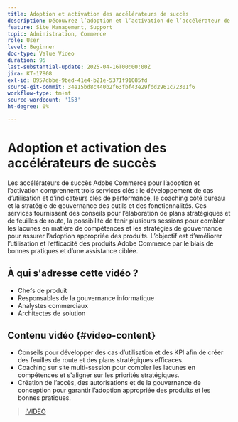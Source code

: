 ```yaml
---
title: Adoption et activation des accélérateurs de succès
description: Découvrez l’adoption et l’activation de l’accélérateur de succès Adobe Commerce pour le développement stratégique, l’amélioration des compétences et la gouvernance.
feature: Site Management, Support
topic: Administration, Commerce
role: User
level: Beginner
doc-type: Value Video
duration: 95
last-substantial-update: 2025-04-16T00:00:00Z
jira: KT-17808
exl-id: 8957dbbe-9bed-41e4-b21e-5371f91085fd
source-git-commit: 34e15bd8c440b2f63fbf43e29fdd2961c72301f6
workflow-type: tm+mt
source-wordcount: '153'
ht-degree: 0%

---
```


# Adoption et activation des accélérateurs de succès

Les accélérateurs de succès Adobe Commerce pour l’adoption et l’activation comprennent trois services clés : le développement de cas d’utilisation et d’indicateurs clés de performance, le coaching côté bureau et la stratégie de gouvernance des outils et des fonctionnalités. Ces services fournissent des conseils pour l’élaboration de plans stratégiques et de feuilles de route, la possibilité de tenir plusieurs sessions pour combler les lacunes en matière de compétences et les stratégies de gouvernance pour assurer l’adoption appropriée des produits. L’objectif est d’améliorer l’utilisation et l’efficacité des produits Adobe Commerce par le biais de bonnes pratiques et d’une assistance ciblée.

## À qui s&#39;adresse cette vidéo ?

* Chefs de produit
* Responsables de la gouvernance informatique
* Analystes commerciaux
* Architectes de solution

## Contenu vidéo {#video-content}

* Conseils pour développer des cas d’utilisation et des KPI afin de créer des feuilles de route et des plans stratégiques efficaces.
* Coaching sur site multi-session pour combler les lacunes en compétences et s&#39;aligner sur les priorités stratégiques.
* Création de l’accès, des autorisations et de la gouvernance de conception pour garantir l’adoption appropriée des produits et les bonnes pratiques.

>[!VIDEO](https://video.tv.adobe.com/v/3463080/?learn=on&enablevpops&captions=fre_fr)
